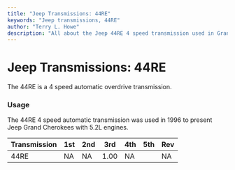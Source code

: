 ```yaml
---
title: "Jeep Transmissions: 44RE"
keywords: "Jeep transmissions, 44RE"
author: "Terry L. Howe"
description: "All about the Jeep 44RE 4 speed transmission used in Grand Cherokees with the 5.2L engine."
---
```


# Jeep Transmissions: 44RE

The 44RE is a 4 speed automatic overdrive transmission.

### Usage

The 44RE 4 speed automatic transmission was used in 1996 to present
Jeep Grand Cherokees with 5.2L engines.

| Transmission | 1st | 2nd | 3rd | 4th | 5th | Rev |
| --- | --- | --- | --- | --- | --- | --- |
| 44RE | NA | NA | 1.00 | NA |  | NA |
